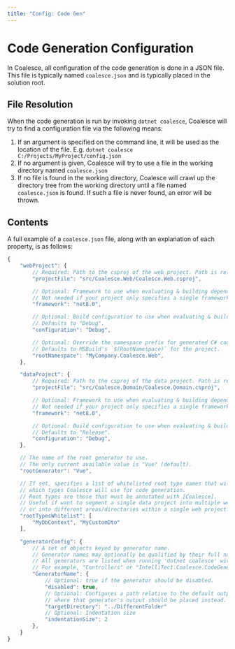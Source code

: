 ```yaml
---
title: "Config: Code Gen"
---
```


# Code Generation Configuration

In Coalesce, all configuration of the code generation is done in a JSON file. This file is typically named `coalesce.json` and is typically placed in the solution root.

## File Resolution

When the code generation is run by invoking `dotnet coalesce`, Coalesce will try to find a configuration file via the following means:

1. If an argument is specified on the command line, it will be used as the location of the file. E.g. `dotnet coalesce C:/Projects/MyProject/config.json`
2. If no argument is given, Coalesce will try to use a file in the working directory named `coalesce.json`
3. If no file is found in the working directory, Coalesce will crawl up the directory tree from the working directory until a file named `coalesce.json` is found. If such a file is never found, an error will be thrown.

## Contents

A full example of a `coalesce.json` file, along with an explanation of each property, is as follows:

```js
{
    "webProject": {
        // Required: Path to the csproj of the web project. Path is relative to location of this coalesce.json file.
        "projectFile": "src/Coalesce.Web/Coalesce.Web.csproj",

        // Optional: Framework to use when evaluating & building dependencies.
        // Not needed if your project only specifies a single framework - only required for multi-targeting projects.
        "framework": "net8.0",

        // Optional: Build configuration to use when evaluating & building dependencies.
        // Defaults to "Debug".
        "configuration": "Debug",

        // Optional: Override the namespace prefix for generated C# code.
        // Defaults to MSBuild's `$(RootNamespace)` for the project.
        "rootNamespace": "MyCompany.Coalesce.Web",
    },

    "dataProject": {
        // Required: Path to the csproj of the data project. Path is relative to location of this coalesce.json file.
        "projectFile": "src/Coalesce.Domain/Coalesce.Domain.csproj",

        // Optional: Framework to use when evaluating & building dependencies.
        // Not needed if your project only specifies a single framework - only required for multi-targeting projects.
        "framework": "net8.0",

        // Optional: Build configuration to use when evaluating & building dependencies.
        // Defaults to "Release".
        "configuration": "Debug",
    },

    // The name of the root generator to use.
    // The only current available value is "Vue" (default).
    "rootGenerator": "Vue",

    // If set, specifies a list of whitelisted root type names that will restrict
    // which types Coalesce will use for code generation.
    // Root types are those that must be annotated with [Coalesce].
    // Useful if want to segment a single data project into multiple web projects,
    // or into different areas/directories within a single web project.
    "rootTypesWhitelist": [
        "MyDbContext", "MyCustomDto"
    ],

    "generatorConfig": {
        // A set of objects keyed by generator name.
        // Generator names may optionally be qualified by their full namespace.
        // All generators are listed when running 'dotnet coalesce' with '--verbosity debug'.
        // For example, "Controllers" or "IntelliTect.Coalesce.CodeGeneration.Vue.Generators.Controllers".
        "GeneratorName": {
            // Optional: true if the generator should be disabled.
            "disabled": true,
            // Optional: Configures a path relative to the default output path for the generator
            // where that generator's output should be placed instead.
            "targetDirectory": "../DifferentFolder"
            // Optional: Indentation size
            "indentationSize": 2
        },
    }
}
```
